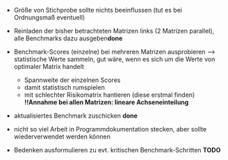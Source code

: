* Größe von Stichprobe sollte nichts beeinflussen (tut es bei Ordnungsmaß eventuell)
* Reinladen der bisher betrachteten Matrizen links (2 Matrizen parallel), alle Benchmarks dazu ausgeben**done**
* Benchmark-Scores (einzelne) bei mehreren Matrizen ausprobieren --> statistische Werte sammeln, gut wäre, wenn es sich um die Werte von optimaler Matrix handelt
    * Spannweite der einzelnen Scores
    * damit statistisch rumspielen
    * mit schlechter Risikomatrix hantieren (diese erstmal finden)
    **!!Annahme bei allen Matrizen: lineare Achseneinteilung**

* aktualisiertes Benchmark zuschicken **done**
* nicht so viel Arbeit in Programmdokumentation stecken, aber sollte wiederverwendet werden können
* Bedenken ausformulieren zu evt. kritischen Benchmark-Schritten **TODO**